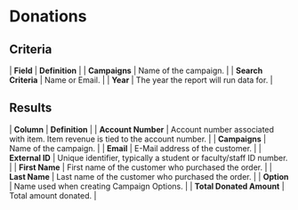 # Donations

## Criteria

| **Field** | **Definition** |
| **Campaigns** | Name of the campaign. |
| **Search Criteria** | Name or Email. |
| **Year** | The year the report will run data for. |

## Results

| **Column** | **Definition** |
| **Account Number** | Account number associated with item. Item revenue is tied to the account number. |
| **Campaigns** | Name of the campaign. |
| **Email** | E-Mail address of the customer. |
| **External ID** | Unique identifier, typically a student or faculty/staff ID number. |
| **First Name** | First name of the customer who purchased the order. |
| **Last Name** | Last name of the customer who purchased the order. |
| **Option** | Name used when creating Campaign Options. |
| **Total Donated Amount** | Total amount donated. |

